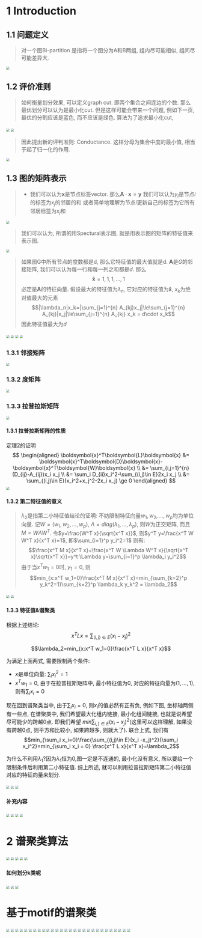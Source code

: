 # 1 Introduction



## 1.1 问题定义

> 对一个图Bi-partition 是指将一个图分为A和B两组, 组内尽可能相似, 组间尽可能差异大. 
<img src="../image/05-Spectral-Clustering_页面_03.jpg" style="zoom:50%"/>

## 1.2 评价准则

> 如何衡量划分效果, 可以定义graph cut. 即两个集合之间连边的个数. 那么最优划分可以认为是最小化cut. 但是这样可能会带来一个问题, 例如下一页, 最优的分割应该是蓝色, 而不应该是绿色. 算法为了追求最小化cut, 
<img src="../image/05-Spectral-Clustering_页面_05.jpg" style="zoom:50%"/>

<img src="../image/05-Spectral-Clustering_页面_06.jpg" style="zoom:50%"/>

> 因此提出新的评判准则: Conductance. 这样分母为集合中度的最小值, 相当于起了归一化的作用.
<img src="../image/05-Spectral-Clustering_页面_07.jpg" style="zoom:50%"/>

## 1.3 图的矩阵表示

> + 我们可以认为$\boldsymbol{x}$是节点标签vector. 那么$\boldsymbol{A} \cdot \boldsymbol{x}=\boldsymbol{y}$ 我们可以认为$y_i$是节点$i$的标签为$x_j$的邻居的和
> 或者简单地理解为节点$i$更新自己的标签为它所有邻居标签为$x_j$和
<img src="../image/05-Spectral-Clustering_页面_08.jpg" style="zoom:50%"/>

> 我们可以认为, 所谓的用Spectural表示图, 就是用表示图的矩阵的特征值来表示图. 
<img src="../image/05-Spectral-Clustering_页面_09.jpg" style="zoom:50%"/>

> 如果图G中所有节点的度数都是d, 那么它特征值的最大值就是d. 
> $\boldsymbol{A}$是$G$的邻接矩阵, 我们可以认为每一行和每一列之和都是$d$. 那么$$\boldsymbol{\bar{x}}={1,1,1,\ldots,1}$$必定是$\boldsymbol{A}$的特征向量. 假设最大的特征值为$\lambda_n$, 它对应的特征值为$\boldsymbol{\hat{x}}$, $x_k$为绝对值最大的元素
> $$|\lambda_n|x_k=|\sum_{j=1}^{n} A_{kj}x_j|\le\sum_{j=1}^{n} A_{kj}|x_j|\le\sum_{j=1}^{n} A_{kj} x_k = d\cdot x_k$$
> 因此特征值最大为$d$
<img src="../image/05-Spectral-Clustering_页面_10.jpg" style="zoom:50%"/>

<img src="../image/05-Spectral-Clustering_页面_11.jpg" style="zoom:50%"/>

<img src="../image/05-Spectral-Clustering_页面_12.jpg" style="zoom:50%"/>


<img src="../image/05-Spectral-Clustering_页面_13.jpg" style="zoom:50%"/>

### 1.3.1 邻接矩阵
<img src="../image/05-Spectral-Clustering_页面_14.jpg" style="zoom:50%"/>

### 1.3.2 度矩阵
<img src="../image/05-Spectral-Clustering_页面_15.jpg" style="zoom:50%"/>

### 1.3.3 拉普拉斯矩阵
<img src="../image/05-Spectral-Clustering_页面_16.jpg" style="zoom:50%"/>

#### 1.3.1 拉普拉斯矩阵的性质
定理2的证明
$$
\begin{aligned}
   \boldsymbol{x}^T\boldsymbol{L}\boldsymbol{x} &= \boldsymbol{x}^T\boldsymbol{D}\boldsymbol{x}-\boldsymbol{x}^T\boldsymbol{W}\boldsymbol{x} \\
   &= \sum_{i,j=1}^{n}(D_{ij}-A_{ij})x_i x_j \\
   &= \sum_i D_{ii}x_i^2-\sum_{(i,j)\in E}2x_i x_j \\
   &= \sum_{(i,j)\in E}(x_i^2+x_j^2-2x_i x_j) \ge 0
\end{aligned}
$$
<img src="../image/05-Spectral-Clustering_页面_17.jpg" style="zoom:50%"/>

#### 1.3.2 第二特征值的意义

> $\lambda_2$是指第二小特征值结论的证明:
> 不妨限制特征向量$w_1, w_2, \ldots, w_p$均为单位向量. 记$W=(w_1, w_2, \ldots, w_p)$, $\Lambda=diag(\lambda_1, \ldots, \lambda_p)$, 则$W$为正交矩阵, 而且$M=W\Lambda W^T$. 
> 令$y=\frac{W^T x}{\sqrt{x^T x}}$, 则$y^T y=\frac{x^T W W^T x}{x^T x}=1$, 即$\sum_{i=1}^p y_i^2=1$
> 则有:
> $$\frac{x^T M x}{x^T x}=\frac{x^T W \Lambda W^T x}{\sqrt{x^T x}\sqrt{x^T x}}=y^t \Lambda y=\sum_{i=1}^p \lambda_i y_i^2$$
> 由于当$x^T w_1=0$时, $y_1=0$, 则
> $$min_{x:x^T w_1=0}\frac{x^T M x}{x^T x}=min_{\sum_{k=2}^p y_k^2=1}\sum_{k=2}^p \lambda_k y_k^2 = \lambda_2$$


<img src="../image/05-Spectral-Clustering_页面_18.jpg" style="zoom:50%"/>

<img src="../image/05-Spectral-Clustering_页面_19.jpg" style="zoom:50%"/>

#### 1.3.3 特征值&谱聚类

根据上述结论:
$$x^T L x=\sum_{(i,j)\in E}(x_i - x_j)^2$$

$$\lambda_2=min_{x:x^T w_1=0}\frac{x^T L x}{x^T x}$$

为满足上面两式, 需要限制两个条件:
+ $x$是单位向量: $\sum_i x_i^2=1$
+ $x^T w_1=0$, 由于在拉普拉斯矩阵中, 最小特征值为0, 对应的特征向量为$(1, \ldots, 1)$, 则有$\sum_i x_i=0$ 

现在回到谱聚类当中, 由于$\sum_i x_i=0$, 则$x_i$的值必然有正有负, 例如下图, 坐标轴两侧有一些点, 在谱聚类中, 我们希望最大化组内链接, 最小化组间链接, 也就是说希望尽可能少的跨越0点. 即我们希望 $min\sum_{i,)\in E}(x_i - x_j)^2$(这里可以这样理解, 如果没有跨越0点, 则平方和比较小, 如果跨越多, 则就大了). 联合上式, 我们有
$$min_{\sum_i x_i=0}\frac{\sum_{(i,j)\in E}(x_i -x_j)^2}{\sum_i x_i^2}=min_{\sum_i x_i = 0} \frac{x^T L x}{x^T x}=\lambda_2$$

为什么不利用$\lambda_1$?因为$\lambda_1$恒为0,图一定是不连通的, 最小化没有意义, 所以要给一个限制条件后利用第二小特征值. 综上所述, 就可以利用拉普拉斯矩阵第二小特征值对应的特征向量来划分.

<img src="../image/05-Spectral-Clustering_页面_20.jpg" style="zoom:50%"/>

<img src="../image/05-Spectral-Clustering_页面_21.jpg" style="zoom:50%"/>

<img src="../image/05-Spectral-Clustering_页面_22.jpg" style="zoom:50%"/>

#### 补充内容

<img src="../image/05-Spectral-Clustering_页面_23.jpg" style="zoom:50%"/>



<img src="../image/05-Spectral-Clustering_页面_24.jpg" style="zoom:50%"/>

<img src="../image/05-Spectral-Clustering_页面_25.jpg" style="zoom:50%"/>

<img src="../image/05-Spectral-Clustering_页面_26.jpg" style="zoom:50%"/>

# 2 谱聚类算法

<img src="../image/05-Spectral-Clustering_页面_27.jpg" style="zoom:50%"/>

<img src="../image/05-Spectral-Clustering_页面_28.jpg" style="zoom:50%"/>

<img src="../image/05-Spectral-Clustering_页面_30.jpg" style="zoom:50%"/>

<img src="../image/05-Spectral-Clustering_页面_31.jpg" style="zoom:50%"/>

<img src="../image/05-Spectral-Clustering_页面_32.jpg" style="zoom:50%"/>

#### 如何划分k类呢

<img src="../image/05-Spectral-Clustering_页面_33.jpg" style="zoom:50%"/>

<img src="../image/05-Spectral-Clustering_页面_34.jpg" style="zoom:50%"/>



<img src="../image/05-Spectral-Clustering_页面_35.jpg" style="zoom:50%"/>

# 基于motif的谱聚类

<img src="../image/05-Spectral-Clustering_页面_36.jpg" style="zoom:50%"/>

<img src="../image/05-Spectral-Clustering_页面_37.jpg" style="zoom:50%"/>

<img src="../image/05-Spectral-Clustering_页面_38.jpg" style="zoom:50%"/>

<img src="../image/05-Spectral-Clustering_页面_39.jpg" style="zoom:50%"/>

<img src="../image/05-Spectral-Clustering_页面_40.jpg" style="zoom:50%"/>

<img src="../image/05-Spectral-Clustering_页面_41.jpg" style="zoom:50%"/>

<img src="../image/05-Spectral-Clustering_页面_42.jpg" style="zoom:50%"/>

<img src="../image/05-Spectral-Clustering_页面_43.jpg" style="zoom:50%"/>

<img src="../image/05-Spectral-Clustering_页面_44.jpg" style="zoom:50%"/>

<img src="../image/05-Spectral-Clustering_页面_45.jpg" style="zoom:50%"/>

<img src="../image/05-Spectral-Clustering_页面_46.jpg" style="zoom:50%"/>

<img src="../image/05-Spectral-Clustering_页面_47.jpg" style="zoom:50%"/>

<img src="../image/05-Spectral-Clustering_页面_48.jpg" style="zoom:50%"/>

<img src="../image/05-Spectral-Clustering_页面_49.jpg" style="zoom:50%"/>

<img src="../image/05-Spectral-Clustering_页面_50.jpg" style="zoom:50%"/>

<img src="../image/05-Spectral-Clustering_页面_51.jpg" style="zoom:50%"/>

<img src="../image/05-Spectral-Clustering_页面_52.jpg" style="zoom:50%"/>

<img src="../image/05-Spectral-Clustering_页面_53.jpg" style="zoom:50%"/>

<img src="../image/05-Spectral-Clustering_页面_54.jpg" style="zoom:50%"/>

<img src="../image/05-Spectral-Clustering_页面_55.jpg" style="zoom:50%"/>

<img src="../image/05-Spectral-Clustering_页面_56.jpg" style="zoom:50%"/>

<img src="../image/05-Spectral-Clustering_页面_57.jpg" style="zoom:50%"/>

<img src="../image/05-Spectral-Clustering_页面_58.jpg" style="zoom:50%"/>

<img src="../image/05-Spectral-Clustering_页面_59.jpg" style="zoom:50%"/>

<img src="../image/05-Spectral-Clustering_页面_60.jpg" style="zoom:50%"/>

<img src="../image/05-Spectral-Clustering_页面_61.jpg" style="zoom:50%"/>

<img src="../image/05-Spectral-Clustering_页面_62.jpg" style="zoom:50%"/>

<img src="../image/05-Spectural-Clustering_页面_04.jpg" style="zoom:50%"/>

